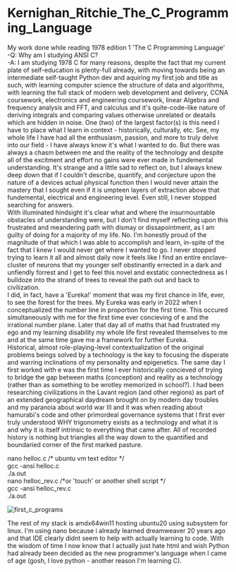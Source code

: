 # Kernighan_Ritchie_The_C_Programming_Language  
My work done while reading 1978 edition 1 'The C Programming Language'  
-Q: Why am I studying ANSI C?  
  -A: I am studying 1978 C for many reasons, despite the fact that my current plate of self-education is plenty-full already, with moving towards being an intermediate self-taught Python dev and aquiring my first job and title as such, with learning computer science the structure of data and algorithms, with learning the full stack of modern web development and delivery, CCNA coursework, electronics and engineering coursework, linear Algebra and frequency analysis and FFT, and calculus and it's quite-code-like nature of deriving integrals and comparing values otherwise unrelated or deatails which are hidden in noise. One (two) of the largest factor(s) is this need I have to place what I learn in context - historically, culturally, etc. See, my whole life I have had all the enthusiasm, passion, and more to truly delve into our field - I have always know it's what I wanted to do. But there was always a chasm between me and the reality of the technology and despite all of the excitment and effort no gains were ever made in fundemental understanding. It's strange and a little sad to reflect on, but I always knew deep down that if I couldn't describe, quantify, and conjecture upon the nature of a devices actual physical function then I would never attain the mastery that I sought even if it is umpteen layers of extraction above that fundemental, electrical and engineering level. Even still, I never stopped searching for answers.  
  With illuminated hindsight it's clear what and where the insurmountable obstacles of understanding were, but I don't find myself reflecting upon this frustrated and meandering path with dismay or dissapointment, as I am guilty of doing for a majority of my life. No. I'm honestly proud of the magnitude of that which I was able to accomplish and learn, in-spite of the fact that I knew I would never get where I wanted to go. I never stopped trying to learn it all and almost daily now it feels like I find an entire enclave-cluster of neurons that my younger self obstinantly errected in a dark and unfiendly forrest and I get to feel this novel and exstatic connectedness as I bulldoze into the strand of trees to reveal the path out and back to civilization.  
I did, in fact, have a 'Eureka!' moment that was my first chance in life, ever, to see the forest for the trees. My Eureka was early in 2022 when I conceptualized the number line in proportion for the first time. This occured simultaneously with me for the first time ever concieving of e and the irrational number plane. Later that day all of maths that had frustrated my ego and my learning disability my whole life first revealed themselves to me and at the same time gave me a framework for further Eureka.   
  Historical, almost role-playing-level contextualization of the original problems beings solved by a technology is the key to focusing the disperate and warring inclinations of my personality and epigenetics. The same day I first worked with e was the first time I ever historically concieved of trying to bridge the gap between maths (conception) and reality as a technology (rather than as something to be wrotley memorized in school?). I had been researching civilizations in the Lavant region (and other regions) as part of an extended geographical daydream brought on by modern day troubles and my paranoia about world war III and it was when reading about hamurabi's code and other primordeal governance systems that I first ever truly understood WHY trigonometry exists as a technology and what it is and why it is itself intrinsic to everything that came after. All of recorded history is nothing but triangles all the way down to the quantified and boundaried corner of the first marked pasture.  

nano helloc.c /* ubuntu vm text editor */  
gcc -ansi helloc.c  
./a.out  
nano helloc_rev.c /*or 'touch' or another shell script */  
gcc -ansi helloc_rev.c  
./a.out  

![first_c_programs](https://user-images.githubusercontent.com/106051413/201453456-2da8d5ff-5b39-40fe-aade-f9ca74751005.png)  

The rest of my stack is amdx64win11 hosting ubuntu20 using subsystem for linux. I'm using nano because i already learned dreamweaver 20 years ago and that IDE clearly didnt seem to help with actually learning to code. With the wisdom of time I now know that I actually just hate html and wish Python had already been decided as the new programmer's language when I came of age (gosh, I love python - another reason I'm learning C).
